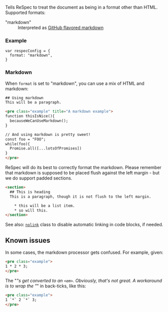 Tells ReSpec to treat the document as being in a format other than HTML. Supported formats:

<dl>
  <dt>"markdown"</dt>
  <dd>Interpreted as <a href="https://guides.github.com/features/mastering-markdown/">GitHub flavored markdown</a>
</dl>

### Example
```JS
var respecConfig = {
  format: "markdown",
}
```

### Markdown 
When `format` is set to "markdown", you can use a mix of HTML and markdown: 

```HTML
## Using markdown
This will be a paragraph. 

<pre class="example" title="A markdown example">
function thisIsNice(){
  becauseWeCanUseMarkdown();
}

// And using markdown is pretty sweet!
const foo = "FOO";
while(foo){
  Promise.all([...lotsOfPromises])
}
</pre>
```

ReSpec will do its best to correctly format the markdown. Please remember that markdown is supposed to be placed flush against the left margin - but we do support padded sections.

```HTML
<section>
  ## This is heading
  This is a paragraph, though it is not flush to the left margin.

    * this will be a list item. 
    * so will this.
</section> 
```

See also: [`nolink`](nolink) class to disable automatic linking in code blocks, if needed.

## Known issues

In some cases, the markdown processor gets confused. For example, given: 

```HTML
<pre class="example">
1 * 2 * 3;
</pre>
``` 

The "*"s get converted to an `<em>`. Obviously, that's not great. A workaround is to wrap the "*" in back-ticks, like this:

```HTML
<pre class="example">
1 `*` 2 `*` 3;
</pre>
```

